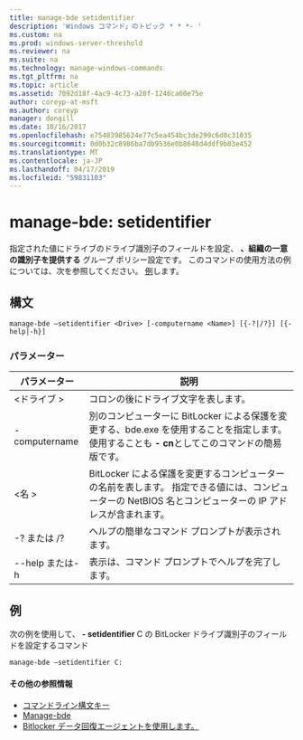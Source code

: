 ```yaml
---
title: manage-bde setidentifier
description: 'Windows コマンド」のトピック * * *- '
ms.custom: na
ms.prod: windows-server-threshold
ms.reviewer: na
ms.suite: na
ms.technology: manage-windows-commands
ms.tgt_pltfrm: na
ms.topic: article
ms.assetid: 7092d18f-4ac9-4c73-a20f-1246ca60e75e
author: coreyp-at-msft
ms.author: coreyp
manager: dongill
ms.date: 10/16/2017
ms.openlocfilehash: e75483985624e77c5ea454bc3de299c6d0c31035
ms.sourcegitcommit: 0d0b32c8986ba7db9536e0b8648d4ddf9b03e452
ms.translationtype: MT
ms.contentlocale: ja-JP
ms.lasthandoff: 04/17/2019
ms.locfileid: "59831103"
---
```

# <a name="manage-bde-setidentifier"></a>manage-bde: setidentifier



指定された値にドライブのドライブ識別子のフィールドを設定、 **、組織の一意の識別子を提供する** グループ ポリシー設定です。 このコマンドの使用方法の例については、次を参照してください。 [例](#BKMK_Examples)します。

## <a name="syntax"></a>構文

```
manage-bde –setidentifier <Drive> [-computername <Name>] [{-?|/?}] [{-help|-h}]
```

### <a name="parameters"></a>パラメーター

|パラメーター|説明|
|---------|-----------|
|\<ドライブ >|コロンの後にドライブ文字を表します。|
|-computername|別のコンピューターに BitLocker による保護を変更する、bde.exe を使用することを指定します。 使用することも **- cn**としてこのコマンドの簡易版です。|
|\<名 >|BitLocker による保護を変更するコンピューターの名前を表します。 指定できる値には、コンピューターの NetBIOS 名とコンピューターの IP アドレスが含まれます。|
|-? または /?|ヘルプの簡単なコマンド プロンプトが表示されます。|
|--help または-h|表示は、コマンド プロンプトでヘルプを完了します。|

## <a name="BKMK_Examples"></a>例

次の例を使用して、 **- setidentifier** C の BitLocker ドライブ識別子のフィールドを設定するコマンド
```
manage-bde –setidentifier C:
```

#### <a name="additional-references"></a>その他の参照情報

-   [コマンドライン構文キー](command-line-syntax-key.md)
-   [Manage-bde](manage-bde.md)
-   [Bitlocker データ回復エージェントを使用します。](https://technet.microsoft.com/library/dd875560(WS.10).aspx)